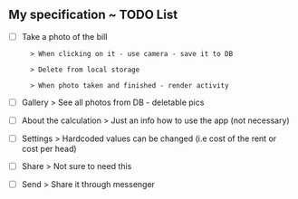 ## My specification ~ TODO List

- [ ] Take a photo of the bill

        > When clicking on it - use camera - save it to DB
        
        > Delete from local storage
        
        > When photo taken and finished - render activity

- [ ] Gallery
        > See all photos from DB - deletable pics

- [ ] About the calculation
        > Just an info how to use the app (not necessary)

- [ ] Settings
        > Hardcoded values can be changed (i.e cost of the rent or cost per head)

- [ ] Share
        > Not sure to need this

- [ ] Send
        > Share it through messenger